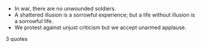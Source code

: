  - In war, there are no unwounded soldiers.
 - A shattered illusion is a sorrowful experience; but a life without illusion is a sorrowful life.
 - We protest against unjust criticism but we accept unarmed applause.

3 quotes